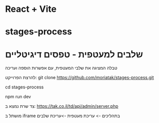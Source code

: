 # React + Vite
# stages-process
# שלבים למעטפית - טפסים דיגיטליים

טבלה המציגה את שלבי המעטפית, עם אפשרות הוספה ועריכה

להרצת הפרוייקט:
 git clone https://github.com/moriatak/stages-process.git

 cd stages-process

 npm run dev

 צד שרת נמצא ב: 
 https://tak.co.il/td/api/admin/server.php

מושתל ב iframe בתהליכים -> עריכת מעטפית ->עריכת שלבים

